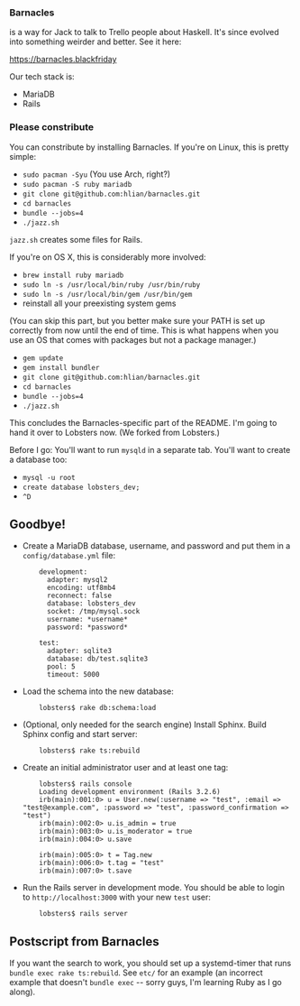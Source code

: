 ### Barnacles

is a way for Jack to talk to Trello people about Haskell. It's since
evolved into something weirder and better. See it here:

https://barnacles.blackfriday

Our tech stack is:

* MariaDB
* Rails

### Please constribute

You can constribute by installing Barnacles. If you're on Linux, this
is pretty simple:

* `sudo pacman -Syu` (You use Arch, right?)
* `sudo pacman -S ruby mariadb`
* `git clone git@github.com:hlian/barnacles.git`
* `cd barnacles`
* `bundle --jobs=4`
* `./jazz.sh`

`jazz.sh` creates some files for Rails.

If you're on OS X, this is considerably more involved:

* `brew install ruby mariadb`
* `sudo ln -s /usr/local/bin/ruby /usr/bin/ruby`
* `sudo ln -s /usr/local/bin/gem /usr/bin/gem`
* reinstall all your preexisting system gems

(You can skip this part, but you better make sure your PATH is set up
correctly from now until the end of time. This is what happens when
you use an OS that comes with packages but not a package manager.)

* `gem update`
* `gem install bundler`
* `git clone git@github.com:hlian/barnacles.git`
* `cd barnacles`
* `bundle --jobs=4`
* `./jazz.sh`

This concludes the Barnacles-specific part of the README. I'm going to
hand it over to Lobsters now. (We forked from Lobsters.)

Before I go: You'll want to run `mysqld` in a separate tab. You'll
want to create a database too:

* `mysql -u root`
* `create database lobsters_dev;`
* `^D`

## Goodbye!

* Create a MariaDB database, username, and password and put them in a
`config/database.yml` file:

          development:
            adapter: mysql2
            encoding: utf8mb4
            reconnect: false
            database: lobsters_dev
            socket: /tmp/mysql.sock
            username: *username*
            password: *password*

          test:
            adapter: sqlite3
            database: db/test.sqlite3
            pool: 5
            timeout: 5000

* Load the schema into the new database:

          lobsters$ rake db:schema:load

* (Optional, only needed for the search engine) Install Sphinx.  Build Sphinx
config and start server:

          lobsters$ rake ts:rebuild

* Create an initial administrator user and at least one tag:

          lobsters$ rails console
          Loading development environment (Rails 3.2.6)
          irb(main):001:0> u = User.new(:username => "test", :email => "test@example.com", :password => "test", :password_confirmation => "test")
          irb(main):002:0> u.is_admin = true
          irb(main):003:0> u.is_moderator = true
          irb(main):004:0> u.save

          irb(main):005:0> t = Tag.new
          irb(main):006:0> t.tag = "test"
          irb(main):007:0> t.save

* Run the Rails server in development mode.  You should be able to login to
`http://localhost:3000` with your new `test` user:

          lobsters$ rails server

## Postscript from Barnacles

If you want the search to work, you should set up a systemd-timer that
runs `bundle exec rake ts:rebuild`. See `etc/` for an example (an
incorrect example that doesn't `bundle exec` -- sorry guys, I'm
learning Ruby as I go along).
